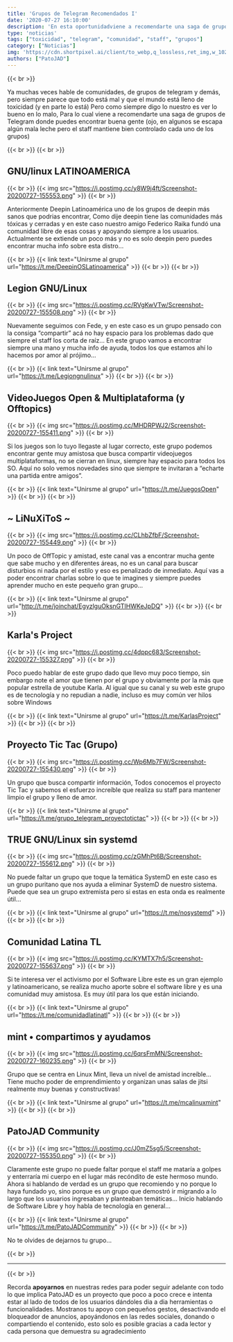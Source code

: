 ```yaml
---
title: 'Grupos de Telegram Recomendados I'
date: '2020-07-27 16:10:00'
description: 'En esta oportunidadviene a recomendarte una saga de grupos de Telegram donde puedes encontrar buena gente'
type: 'noticias'
tags: ["toxicidad", "telegram", "comunidad", "staff", "grupos"]
category: ["Noticias"]
img: 'https://cdn.shortpixel.ai/client/to_webp,q_lossless,ret_img,w_1024/https://martingalmarino.com.ar/wp-content/uploads/telegram-grupo-seo-1024x576.png'
authors: ["PatoJAD"]
---
```


{{< br >}}

Ya muchas veces hable de comunidades, de grupos de telegram y demás, pero siempre parece que todo está mal y que el mundo está lleno de toxicidad (y en parte lo está) Pero como siempre digo lo nuestro es ver lo bueno en lo malo, Para lo cual viene a recomendarte una saga de grupos de Telegram donde puedes encontrar buena gente (ojo, en algunos se escapa algún mala leche pero el staff mantiene bien controlado cada uno de los grupos)

{{< br >}}
{{< br >}}

## GNU/linux LATINOAMERICA

{{< br >}}
{{< img src="https://i.postimg.cc/y8W9j4ft/Screenshot-20200727-155553.png" >}}
{{< br >}}

Anteriormente Deepin Latinoamérica uno de los grupos de deepin más sanos que podrias encontrar, Como dije deepin tiene las comunidades más tóxicas y cerradas y en este caso nuestro amigo Federico Raika fundó una comunidad libre de esas cosas y apoyando siempre a los usuarios. Actualmente se extiende un poco más y no es solo deepin pero puedes encontrar mucha info sobre esta distro…

{{< br >}}
{{< link text="Unirsme al grupo" url="https://t.me/DeepinOSLatinoamerica" >}}
{{< br >}}
{{< br >}}

## Legion GNU/Linux

{{< br >}}
{{< img src="https://i.postimg.cc/RVgKwVTw/Screenshot-20200727-155508.png" >}}
{{< br >}}

Nuevamente seguimos con Fede, y en este caso es un grupo pensado con la consiga “compartir” acá no hay espacio para los problemas dado que siempre el staff los corta de raíz… En este grupo vamos a encontrar siempre una mano y mucha info de ayuda, todos los que estamos ahí lo hacemos por amor al prójimo…

{{< br >}}
{{< link text="Unirsme al grupo" url="https://t.me/Legiongnulinux" >}}
{{< br >}}
{{< br >}}

## VideoJuegos Open & Multiplataforma (y Offtopics)

{{< br >}}
{{< img src="https://i.postimg.cc/MHDRPWJ2/Screenshot-20200727-155411.png" >}}
{{< br >}}

Si los juegos son lo tuyo llegaste al lugar correcto, este grupo podemos encontrar gente muy amistosa que busca compartir videojuegos multiplataformas, no se cierran en linux, siempre hay espacio para todos los SO. Aquí no solo vemos novedades sino que siempre te invitaran a “echarte una partida entre amigos”.

{{< br >}}
{{< link text="Unirsme al grupo" url="https://t.me/JuegosOpen" >}}
{{< br >}}
{{< br >}}

## ~ LiNuXiToS ~

{{< br >}}
{{< img src="https://i.postimg.cc/CLhbZfbF/Screenshot-20200727-155449.png" >}}
{{< br >}}

Un poco de OffTopic y amistad, este canal vas a encontrar mucha gente que sabe mucho y en diferentes áreas, no es un canal para buscar disturbios ni nada por el estilo y eso es penalizado de inmediato. Aquí vas a poder encontrar charlas sobre lo que te imagines y siempre puedes aprender mucho en este pequeño gran grupo…

{{< br >}}
{{< link text="Unirsme al grupo" url="http://t.me/joinchat/EgyzlguOksnGTIHWKeJpDQ" >}}
{{< br >}}
{{< br >}}

## Karla's Project

{{< br >}}
{{< img src="https://i.postimg.cc/4dppc683/Screenshot-20200727-155327.png" >}}
{{< br >}}

Poco puedo hablar de este grupo dado que llevo muy poco tiempo, sin embargo note el amor que tienen por el grupo y obviamente por la más que popular estrella de youtube Karla. Al igual que su canal y su web este grupo es de tecnología y no repudian a nadie, incluso es muy común ver hilos sobre Windows

{{< br >}}
{{< link text="Unirsme al grupo" url="https://t.me/KarlasProject" >}}
{{< br >}}
{{< br >}}

## Proyecto Tic Tac (Grupo)

{{< br >}}
{{< img src="https://i.postimg.cc/Wp6Mb7FW/Screenshot-20200727-155430.png" >}}
{{< br >}}

Un grupo que busca compartir información, Todos conocemos el proyecto Tic Tac y sabemos el esfuerzo increíble que realiza su staff para mantener limpio el grupo y lleno de amor.

{{< br >}}
{{< link text="Unirsme al grupo" url="https://t.me/grupo_telegram_proyectotictac" >}}
{{< br >}}
{{< br >}}

## TRUE GNU/Linux sin systemd

{{< br >}}
{{< img src="https://i.postimg.cc/zGMhPt6B/Screenshot-20200727-155612.png" >}}
{{< br >}}

No puede faltar un grupo que toque la temática SystemD en este caso es un grupo puritano que nos ayuda a eliminar SystemD de nuestro sistema. Puede que sea un grupo extremista pero si estas en esta onda es realmente útil…

{{< br >}}
{{< link text="Unirsme al grupo" url="https://t.me/nosystemd" >}}
{{< br >}}
{{< br >}}

## Comunidad Latina TL

{{< br >}}
{{< img src="https://i.postimg.cc/KYMTX7h5/Screenshot-20200727-155637.png" >}}
{{< br >}}

Si te interesa ver el activismo por el Software Libre este es un gran ejemplo y latinoamericano, se realiza mucho aporte sobre el software libre y es una comunidad muy amistosa. Es muy útil para los que están iniciando.

{{< br >}}
{{< link text="Unirsme al grupo" url="https://t.me/comunidadlatinatl" >}}
{{< br >}}
{{< br >}}

## mint • compartimos y ayudamos

{{< br >}}
{{< img src="https://i.postimg.cc/6qrsFmMN/Screenshot-20200727-160235.png" >}}
{{< br >}}

Grupo que se centra en Linux Mint, lleva un nivel de amistad increíble… Tiene mucho poder de emprendimiento y organizan unas salas de jitsi realmente muy buenas y constructivas!

{{< br >}}
{{< link text="Unirsme al grupo" url="https://t.me/mcalinuxmint" >}}
{{< br >}}
{{< br >}}

## PatoJAD Community

{{< br >}}
{{< img src="https://i.postimg.cc/J0mZ5sg5/Screenshot-20200727-155350.png" >}}
{{< br >}}

Claramente este grupo no puede faltar porque el staff me mataría a golpes y enterraría mi cuerpo en el lugar más recóndito de este hermoso mundo. Ahora si hablando de verdad es un grupo que recomiendo y no porque lo haya fundado yo, sino porque es un grupo que demostró ir migrando a lo largo que los usuarios ingresaban y planteaban temáticas… Inicio hablando de Software Libre y hoy habla de tecnología en general…

{{< br >}}
{{< link text="Unirsme al grupo" url="https://t.me/PatoJADCommunity" >}}
{{< br >}}
{{< br >}}

No te olvides de dejarnos tu grupo...

{{< br >}}

---

{{< br >}}

Recorda **apoyarnos** en nuestras redes para poder seguir adelante con todo lo que implica PatoJAD es un proyecto que poco a poco crece e intenta estar al lado de todos de los usuarios dándoles dia a dia herramientas o funcionalidades. Mostranos tu apoyo con pequeños gestos, desactivando el bloqueador de anuncios, apoyándonos en las redes sociales, donando o compartiendo el contenido, esto solo es posible gracias a cada lector y cada persona que demuestra su agradecimiento
